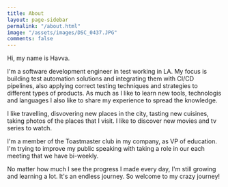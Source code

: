 ```yaml
---
title: About
layout: page-sidebar
permalink: "/about.html"
image: "/assets/images/DSC_0437.JPG"
comments: false
---
```


Hi, my name is Havva.

I'm a software development engineer in test  working in LA.  My focus is  building test automation solutions and integrating them with CI/CD pipelines, also applying correct testing techniques and strategies to different types of products.  As much as I like to learn new tools, technologis and languages I also like to share my experience to spread the knowledge. 

I like travelling, disvovering new places in the city, tasting new cuisines, taking photos of the places that I visit. I like to discover new movies and tv series to watch.

I'm a member of the Toastmaster club in my company, as VP of education. I'm trying to improve my public speaking with taking a role in our each meeting that we have bi-weekly.

No matter how much I see the progress I made every day, I'm still growing and learning a lot. It's an endless journey.  So welcome to my crazy journey!